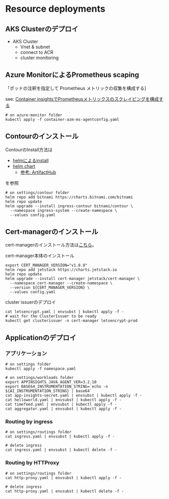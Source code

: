 # Resource deployments


## AKS Clusterのデプロイ

- AKS Cluster
  - Vnet & subnet
  - connect to ACR
  - cluster monitoring


## Azure MonitorによるPrometheus scaping

「ポッドの注釈を指定して Prometheus メトリックの収集を構成する]  

see: [Container insightsでPrometheusメトリックスのスクレイピングを構成する](https://docs.microsoft.com/ja-jp/azure/azure-monitor/containers/container-insights-prometheus-integration)

```shell
# on azure-monitor folder
kubectl apply -f container-azm-ms-agentconfig.yaml
```

## Contourのインストール

ContourのInstall方法は

- [helmによるinstall](https://projectcontour.io/getting-started/#option-2-helm)
- [helm chart](https://github.com/bitnami/charts/tree/master/bitnami/contour)
  - [参考: ArtifactHub](https://artifacthub.io/packages/helm/bitnami/contour)

を参照

```shell
# on settings/contour folder
helm repo add bitnami https://charts.bitnami.com/bitnami
helm repo update
helm upgrade --install ingress-contour bitnami/contour \
  --namespace ingress-system --create-namespace \
  --values config.yaml
```

## Cert-managerのインストール

cert-managerのインストール方法は[こちら](https://cert-manager.io/docs/installation/helm/)。

cert-manager本体のインストール

```shell
export CERT_MANAGER_VERSION="v1.8.0"
helm repo add jetstack https://charts.jetstack.io
helm repo update
helm upgrade --install cert-manager jetstack/cert-manager \
  --namespace cert-manager --create-namespace \
  --version ${CERT_MANAGER_VERSION} \
  --values config.yaml
```

cluster issuerのデプロイ

```
cat letsencrypt.yaml | envsubst | kubectl apply -f -
# wait for the ClusterIssuer to be ready
kubectl get clusterissuer -n cert-manager letsencrypt-prod
```

## Applicationのデプロイ


### アプリケーション

```shell
# on settings folder
kubectl apply -f namespace.yaml

# on settings/workloads folder
export APPINSIGHTS_JAVA_AGENT_VER=3.2.10
export BASE64_INSTRUMENTATION_STRING=`echo -n ${AI_INSTRUMENTATION_STRING} | base64`
cat app-insights-secret.yaml | envsubst | kubectl apply -f -
cat helloworld.yaml | envsubst | kubectl apply -f -
cat timefeed.yaml | envsubst | kubectl apply -f -
cat aggregator.yaml | envsubst | kubectl apply -f -
```

### Routing by ingress

```shell
# on settings/routings folder
cat ingress.yaml | envsubst | kubectl apply -f -

# delete ingress
cat ingress.yaml | envsubst | kubectl delete -f -
```

### Routing by HTTProxy

```shell
# on settings/routings folder
cat http-proxy.yaml | envsubst | kubectl apply -f -

# delete ingress
cat http-proxy.yaml | envsubst | kubectl delete -f -
```
